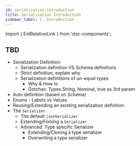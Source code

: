 ```yaml
---
id: serialization-introduction
title: Serialization Introduction
sidebar_label: 1. Introduction
---
```

import { ExtRelativeLink } from 'doc-components';

## TBD

- Serialization Definition
  - Serialization definition VS Schema definitions
  - Strict definition, explain why
  - Serialization definitions of un-equal types
    - Why & How to
    - Gotchas: Types.String, Nominal, true as 3rd param
- Auto definition (based on Schema)
- Enums - Labels vs Values
- Reusing/Extending an existing serialization definition
- The `Serializer`
  - The default `jsonSerializer`
  - Extending/Forking a `Serializer`
  - Advanced: Type specific Serializer
    - Extending/Cloning a type serializer
    - Overwriting a type serializer
